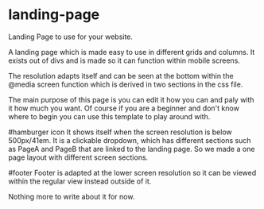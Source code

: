 # landing-page
Landing Page to use for your website.

A landing page which is made easy to use in different grids and columns.
It exists out of divs and is made so it can function within mobile screens.
  
The resolution adapts itself and can be seen at the bottom within the @media screen function which 
is derived in two sections in the css file.

The main purpose of this page is you can edit it how you can and paly with it how much you want.
Of course if you are a beginner and don't know where to begin you can use this template to play
around with.

#hamburger icon
It shows itself when the screen resolution is below 500px/41em. It is a clickable dropdown, which
has different sections such as PageA and PageB that are linked to the landing page. So we made
a one page layout with different screen sections.

#footer
Footer is adapted at the lower screen resolution so it can be viewed within the regular view 
instead outside of it.

Nothing more to write about it for now.

